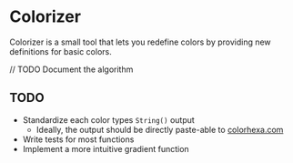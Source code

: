 # Colorizer

Colorizer is a small tool that lets you redefine colors by providing new definitions for basic colors.

// TODO Document the algorithm

## TODO
* Standardize each color types `String()` output
  * Ideally, the output should be directly paste-able to [colorhexa.com](https://colorhexa.com)
* Write tests for most functions
* Implement a more intuitive gradient function
